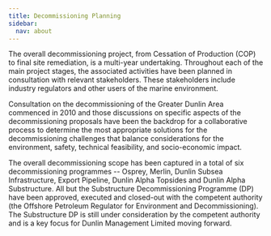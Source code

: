 ```yaml
---
title: Decommissioning Planning
sidebar:
  nav: about
---
```


The overall decommissioning project, from Cessation of Production (COP) to
final site remediation, is a multi-year undertaking. Throughout each of
the main project stages, the associated activities have been planned in
consultation with relevant stakeholders. These stakeholders
include industry regulators and other users of the marine environment.

Consultation on the decommissioning of the Greater Dunlin Area commenced
in 2010 and those discussions on specific aspects of the decommissioning
proposals have been the backdrop for a collaborative process to
determine the most appropriate solutions for the decommissioning
challenges that balance considerations for the environment, safety,
technical feasibility, and socio-economic impact.

The overall decommissioning scope has been captured in a total of six
decommissioning programmes -- Osprey, Merlin, Dunlin Subsea
Infrastructure, Export Pipeline, Dunlin Alpha Topsides and Dunlin Alpha
Substructure. All but the Substructure Decommissioning Programme (DP) have been approved, executed
and closed-out with the competent authority (the Offshore Petroleum
Regulator for Environment and Decommissioning). The Substructure DP is
still under consideration by the competent authority and is a key focus
for Dunlin Management Limited moving forward.

